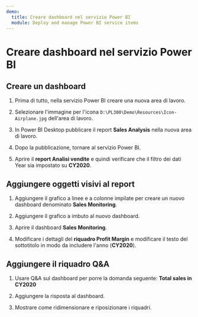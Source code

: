 ```yaml
---
demo:
  title: Creare dashboard nel servizio Power BI
  module: Deploy and manage Power BI service items
---
```

# Creare dashboard nel servizio Power BI

## Creare un dashboard

1. Prima di tutto, nella servizio Power BI creare una nuova area di lavoro.

1. Selezionare l'immagine per l'icona `D:\PL300\Demo\Resources\Icon-Airplane.jpg` dell'area di lavoro.

1. In Power BI Desktop pubblicare il report **Sales Analysis** nella nuova area di lavoro.

1. Dopo la pubblicazione, tornare al servizio Power BI.

1. Aprire il **report Analisi vendite** e quindi verificare che il filtro dei dati Year sia impostato su **CY2020**.

## Aggiungere oggetti visivi al report

1. Aggiungere il grafico a linee e a colonne impilate per creare un nuovo dashboard denominato **Sales Monitoring**.

1. Aggiungere il grafico a imbuto al nuovo dashboard.

1. Aprire il dashboard **Sales Monitoring**.

1. Modificare i dettagli del **riquadro Profit Margin** e modificare il testo del sottotitolo in modo da includere l'anno (**CY2020**).

## Aggiungere il riquadro Q&A

1. Usare Q&A sul dashboard per porre la domanda seguente: **Total sales in CY2020**

1. Aggiungere la risposta al dashboard.

1. Mostrare come ridimensionare e riposizionare i riquadri.

